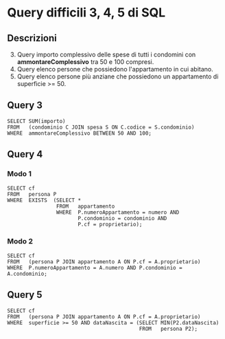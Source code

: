 # Query difficili 3, 4, 5 di SQL
## Descrizioni
3. Query importo complessivo delle spese di tutti i condomini con **ammontareComplessivo** tra 50 e 100 compresi.
4. Query elenco persone che possiedono l'appartamento in cui abitano.
5. Query elenco persone più anziane che possiedono un appartamento di superficie >= 50.
## Query 3
```
SELECT SUM(importo)
FROM   (condominio C JOIN spesa S ON C.codice = S.condominio)
WHERE  ammontareComplessivo BETWEEN 50 AND 100;
```
## Query 4
### Modo 1
```
SELECT cf
FROM   persona P
WHERE  EXISTS  (SELECT *
                FROM   appartamento
                WHERE  P.numeroAppartamento = numero AND
                       P.condominio = condominio AND
                       P.cf = proprietario);
```
### Modo 2
```
SELECT cf
FROM   (persona P JOIN appartamento A ON P.cf = A.proprietario)
WHERE  P.numeroAppartamento = A.numero AND P.condominio = A.condominio;
```
## Query 5
```
SELECT cf
FROM   (persona P JOIN appartamento A ON P.cf = A.proprietario)
WHERE  superficie >= 50 AND dataNascita = (SELECT MIN(P2.dataNascita)
                                           FROM   persona P2);
```
